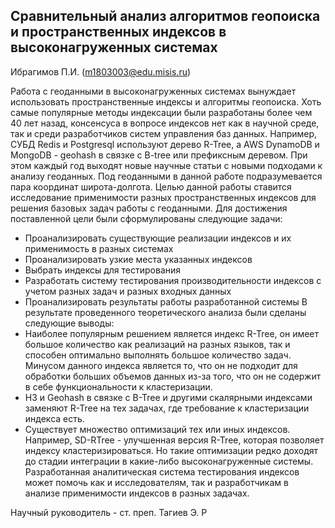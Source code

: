 ## Сравнительный анализ алгоритмов геопоиска и пространственных индексов в высоконагруженных системах

Ибрагимов П.И. (m1803003@edu.misis.ru)

Работа с геоданными в высоконагруженных системах вынуждает использовать пространственные индексы и алгоритмы геопоиска.
Хоть самые популярные методы индексации были разработаны более чем 40 лет назад, консенсуса в вопросе индексов нет как в научной среде,
так и среди разработчиков систем управления баз данных. Например, СУБД Redis и Postgresql используют дерево R-Tree, а
AWS DynamoDB и MongoDB - geohash в связке с B-tree или префиксным деревом. При этом каждый год выходят новые научные статьи с новыми подходами к
анализу геоданных. Под геоданными в данной работе подразумевается пара координат широта-долгота.
Целью данной работы ставится исследование применимости разных пространственных индексов для решения базовых задач работы с геоданными.
Для достижения поставленной цели были сформулированы следующие задачи:
- Проанализировать существующие реализации индексов и их применимость в разных системах
- Проанализировать узкие места указанных индексов
- Выбрать индексы для тестирования
- Разработать систему тестирования производительности индексов с учетом разных задач и разных входных данных
- Проанализировать результаты работы разработанной системы
В результате проведенного теоретического анализа были сделаны следующие выводы:
- Наиболее популярным решением является индекс R-Tree, он имеет большое количество как реализаций на разных языков, так и
  способен оптимально выполнять большое количество задач. Минусом данного индекса является то, что он не подходит для обработки больших
  объемов данных из-за того, что он не содержит в себе функциональности к кластеризации.
- H3 и Geohash в связке с B-Tree и другими скалярными индексами заменяют R-Tree на тех задачах, где требование
  к кластеризации индекса есть.
- Существует множество оптимизаций тех или иных индексов. Например, SD-RTree - улучшенная версия R-Tree, которая
  позволяет индексу кластеризироваться. Но такие оптимизации редко доходят до стадии интеграции в какие-либо
  высоконагруженные системы.
  Разработанная аналитическая система тестирования индексов может помочь как и исследователям, так и разработчикам в анализе
  применимости индексов в разных задачах.

Научный руководитель - cт. преп. Тагиев Э. Р